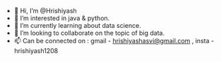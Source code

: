 - 👋 Hi, I’m @Hrishiyash
- 👀 I’m interested in java & python.
- 🌱 I’m currently learning about data science.
- 💞️ I’m looking to collaborate on the topic of big data.
- 📫 Can be connected on : gmail - hrishiyashasvi@gmail.com , insta - hrishiyash1208

<!---
Hrishiyash/Hrishiyash is a ✨ special ✨ repository because its `README.md` (this file) appears on your GitHub profile.
You can click the Preview link to take a look at your changes.
--->
